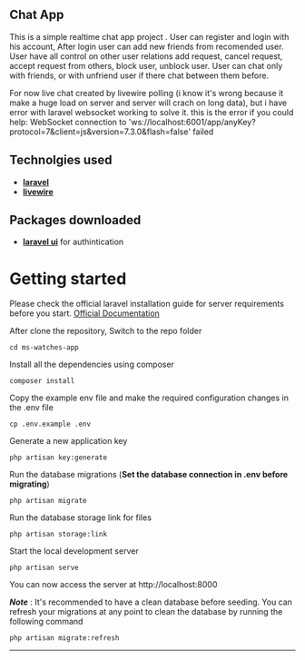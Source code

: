 ## Chat App

This is a simple realtime chat app project .
User can register and login with his account, After login user can add new friends from recomended user.
User have all control on other user relations add request, cancel request, accept request from others, block user, unblock user.
User can chat only with friends, or with unfriend user if there chat between them before.

For now live chat created by livewire polling (i know it's wrong because it make a huge load on server and server will crach on long data), but i have error with laravel websocket working to solve it.
this is the error if you could help: WebSocket connection to 'ws://localhost:6001/app/anyKey?protocol=7&client=js&version=7.3.0&flash=false' failed

## Technolgies used

- **[laravel](https://laravel.com/docs)**
- **[livewire](https://livewire.com/docs)**

## Packages downloaded

- **[laravel ui](https://github.com/laravel/ui)** for authintication


# Getting started

Please check the official laravel installation guide for server requirements before you start. [Official Documentation](https://laravel.com/docs/8.x/installation#installation)

After clone the repository, Switch to the repo folder

    cd ms-watches-app

Install all the dependencies using composer

    composer install

Copy the example env file and make the required configuration changes in the .env file

    cp .env.example .env

Generate a new application key

    php artisan key:generate

Run the database migrations (**Set the database connection in .env before migrating**)

    php artisan migrate

Run the database storage link for files

    php artisan storage:link

Start the local development server

    php artisan serve

You can now access the server at http://localhost:8000 



***Note*** : It's recommended to have a clean database before seeding. You can refresh your migrations at any point to clean the database by running the following command

    php artisan migrate:refresh

----------
